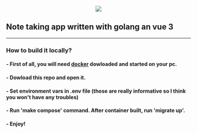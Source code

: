 <p align="center">
  <img src="https://github.com/gavrylenkoIvan/gonotes/blob/master/images/logo.png" />
</p>


## Note taking app written with golang an vue 3

___

### How to build it locally?

#### - First of all, you will need [docker](https://www.docker.com) dowloaded and started on your pc.
#### - Dowload this repo and open it.
#### - Set environment vars in .env file (those are really informative so I think you won't have any troubles)
#### - Run 'make compose' command. After container built, run 'migrate up'.
#### - Enjoy!
